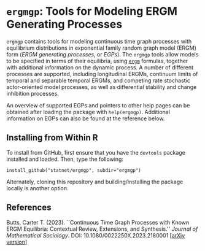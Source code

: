 # `ergmgp`: Tools for Modeling ERGM Generating Processes

`ergmgp` contains tools for modeling continuous time graph processes with equilibrium distributions in exponential family random graph model (ERGM) form (*ERGM generating processes*, or *EGPs*).  The `ergmgp` tools allow models to be specified in terms of their equilibria, using [`ergm`](https://github.com/statnet/ergm) formulas, together with additional information on the dynamic process.  A number of different processes are supported, including longitudinal ERGMs, continuum limits of temporal and separable temporal ERGMs, and competing rate stochastic actor-oriented model processes, as well as differential stability and change inhibition processes.

An overview of supported EGPs and pointers to other help pages can be obtained after loading the package with `help(ergmgp)`.  Additional information on EGPs can also be found at the reference below.

## Installing from Within R

To install from GitHub, first ensure that you have the `devtools` package installed and loaded. Then, type the following: 

```
install_github("statnet/ergmgp", subdir="ergmgp")
```
Alternately, cloning this repository and building/installing the package locally is another option. 

## References

Butts, Carter T.  (2023).  ``Continuous Time Graph Processes with Known ERGM Equilibria: Contextual Review, Extensions, and Synthesis.'' *Journal of Mathematical Sociology*.  DOI: 10.1080/0022250X.2023.2180001  [[arXiv version](https://arxiv.org/abs/2203.06948)]
